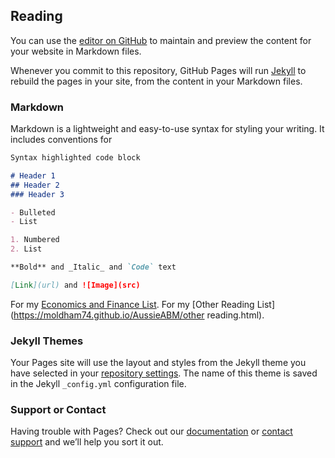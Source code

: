 ## Reading

You can use the [editor on GitHub](https://github.com/moldham74/AussieABM/edit/master/index.md) to maintain and preview the content for your website in Markdown files.

Whenever you commit to this repository, GitHub Pages will run [Jekyll](https://jekyllrb.com/) to rebuild the pages in your site, from the content in your Markdown files.

### Markdown

Markdown is a lightweight and easy-to-use syntax for styling your writing. It includes conventions for

```markdown
Syntax highlighted code block

# Header 1
## Header 2
### Header 3

- Bulleted
- List

1. Numbered
2. List

**Bold** and _Italic_ and `Code` text

[Link](url) and ![Image](src)
```
For my [Economics and Finance List](https://moldham74.github.io/AussieABM/eandfreading.html).
For my  [Other Reading List](https://moldham74.github.io/AussieABM/other reading.html).

### Jekyll Themes

Your Pages site will use the layout and styles from the Jekyll theme you have selected in your [repository settings](https://github.com/moldham74/AussieABM/settings). The name of this theme is saved in the Jekyll `_config.yml` configuration file.

### Support or Contact

Having trouble with Pages? Check out our [documentation](https://help.github.com/categories/github-pages-basics/) or [contact support](https://github.com/contact) and we’ll help you sort it out.
